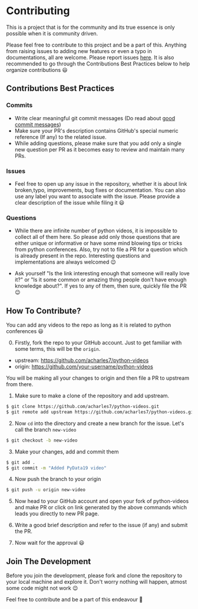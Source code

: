 # Contributing

This is a project that is for the community and its true essence is only possible when it is community driven.

Please feel free to contribute to this project and be a part of this. Anything from raising issues to adding new features or even a typo in documentations, all are welcome. Please report issues [here](https://github.com/acharles7/python-videos/issues/new). It is also recommended to go through the Contributions Best Practices below to help organize contributions :smiley:

## Contributions Best Practices

### Commits

* Write clear meaningful git commit messages (Do read about [good commit messages](http://chris.beams.io/posts/git-commit/))
* Make sure your PR's description contains GitHub's special numeric reference (If any) to the related issue.
* While adding questions, please make sure that you add only a single new question per PR as it becomes easy to review and maintain many PRs.

### Issues

* Feel free to open up any issue in the repository, whether it is about link broken,typo, improvements, bug fixes or documentation. You can also use any label you want to associate with the issue. Please provide a clear description of the issue while filing it :smiley:

### Questions

* While there are infinite number of python videos, it is impossible to collect all of them here. So please add only those questions that are either unique or informative or have some mind blowing tips or tricks from python conferences. Also, try not to file a PR for a question which is already present in the repo. Interesting questions and implementations are always welcomed :wink:

* Ask yourself "Is the link interesting enough that someone will really love it?" or "Is it some common or amazing thing people don't have enough knowledge about?". If yes to any of them, then sure, quickly file the PR :wink:

## How To Contribute?

You can add any videos to the repo as long as it is related to python conferences :smiley:

0. Firstly, fork the repo to your GitHub account. Just to get familiar with some terms, this will be the `origin`.

- upstream: https://github.com/acharles7/python-videos 
- origin:   https://github.com/your-username/python-videos

You will be making all your changes to origin and then file a PR to upstream from there.

1. Make sure to make a clone of the repository and add upstream.

```bash
$ git clone https://github.com/acharles7/python-videos.git
$ git remote add upstream https://github.com/acharles7/python-videos.git
```

2. Now `cd` into the directory and create a new branch for the issue. Let's call the branch `new-video`

```bash
$ git checkout -b new-video
```

3. Make your changes, add and commit them

```bash
$ git add .
$ git commit -m "Added PyData19 video"
```

4. Now push the branch to your origin

```bash
$ git push -u origin new-video
```

5. Now head to your GitHub account and open your fork of python-videos and make PR or click on link generated by the above commands which leads you directly to new PR page.

6. Write a good brief description and refer to the issue (if any) and submit the PR.

7. Now wait for the approval :smiley:

## Join The Development

Before you join the development, please fork and clone the repository to your local machine and explore it. Don't worry nothing will happen, atmost some code might not work :wink:

Feel free to contribute and be a part of this endeavour :beers:


